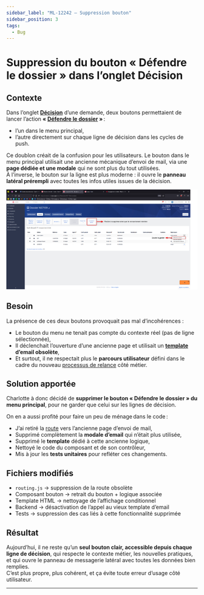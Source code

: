 ```yaml
---
sidebar_label: "ML-12242 – Suppression bouton"
sidebar_position: 3
tags:
  - Bug
---
```

# Suppression du bouton « Défendre le dossier » dans l’onglet Décision

## Contexte

Dans l’onglet **[Décision](../../../glossaire/Vocab_metier.md#decision)** d’une demande, deux boutons permettaient de lancer l’action **« [Défendre le dossier](../../../glossaire/Vocab_metier.md#defendre-le-dossier) »** :  

- l’un dans le menu principal,  
- l’autre directement sur chaque ligne de décision dans les cycles de push.

Ce doublon créait de la confusion pour les utilisateurs. Le bouton dans le menu principal utilisait une ancienne mécanique d’envoi de mail, via une **page dédiée et une modale** qui ne sont plus du tout utilisées.  
À l’inverse, le bouton sur la ligne est plus moderne : il ouvre le **panneau latéral prérempli** avec toutes les infos utiles issues de la décision.

![Screenshot de la page avant correction](ml_12242.png)

## Besoin

La présence de ces deux boutons provoquait pas mal d’incohérences :

- Le bouton du menu ne tenait pas compte du contexte réel (pas de ligne sélectionnée),
- Il déclenchait l’ouverture d’une ancienne page et utilisait un **[template](../../../glossaire/Vocab.md#template) d’email obsolète**,
- Et surtout, il ne respectait plus le **parcours utilisateur** défini dans le cadre du nouveau [processus de relance](../../../glossaire/Vocab_metier.md#processus-de-relance) côté métier.

## Solution apportée

Charlotte à donc décidé de **supprimer le bouton « Défendre le dossier » du menu principal**, pour ne garder que celui sur les lignes de décision.

On en a aussi profité pour faire un peu de ménage dans le code :

- J’ai retiré la [route](../../../glossaire/Vocab.md#route) vers l’ancienne page d’envoi de mail,
- Supprimé complètement la **modale d’email** qui n’était plus utilisée,
- Supprimé le **template** dédié à cette ancienne logique,
- Nettoyé le code du composant et de son contrôleur,
- Mis à jour les **tests unitaires** pour refléter ces changements.

## Fichiers modifiés

- `routing.js` → suppression de la route obsolète
- Composant bouton → retrait du bouton + logique associée
- Template HTML → nettoyage de l’affichage conditionnel
- Backend → désactivation de l’appel au vieux template d’email
- Tests → suppression des cas liés à cette fonctionnalité supprimée

## Résultat

Aujourd’hui, il ne reste qu’un **seul bouton clair, accessible depuis chaque ligne de décision**, qui respecte le contexte métier, les nouvelles pratiques, et qui ouvre le panneau de messagerie latéral avec toutes les données bien remplies.  
C’est plus propre, plus cohérent, et ça évite toute erreur d’usage côté utilisateur.

---
